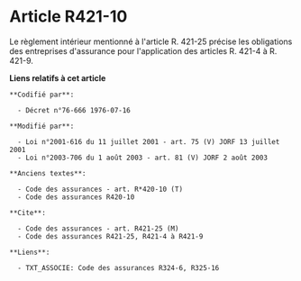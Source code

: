 # Article R421-10

Le règlement intérieur mentionné à l'article R. 421-25 précise les obligations des entreprises d'assurance pour l'application
des articles R. 421-4 à R. 421-9.

**Liens relatifs à cet article**

	**Codifié par**:

	  - Décret n°76-666 1976-07-16

	**Modifié par**:

	  - Loi n°2001-616 du 11 juillet 2001 - art. 75 (V) JORF 13 juillet 2001
	  - Loi n°2003-706 du 1 août 2003 - art. 81 (V) JORF 2 août 2003

	**Anciens textes**:

	  - Code des assurances - art. R*420-10 (T)
	  - Code des assurances R420-10

	**Cite**:

	  - Code des assurances - art. R421-25 (M)
	  - Code des assurances R421-25, R421-4 à R421-9

	**Liens**:

	  - TXT_ASSOCIE: Code des assurances R324-6, R325-16
